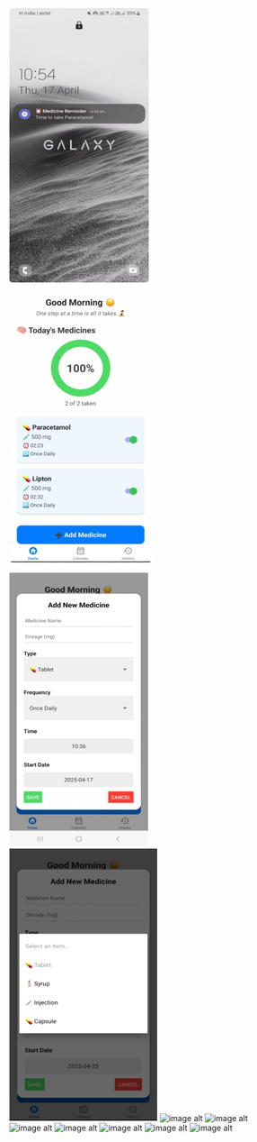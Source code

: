
![image alt](https://github.com/Snehith18226/Medicine_Reminder/blob/49f643adc708cff9dcbd190e9d66cd5101ef7dde/screenshots/Picture1.png)
![image alt](https://github.com/Snehith18226/Medicine_Reminder/blob/16e7705abb93a2bc5cbbe57672154c500d97f5ae/screenshots/Picture2.png)
![image alt](https://github.com/Snehith18226/Medicine_Reminder/blob/fbd1ed2c1baa29053f24a9e51e324d5d9596773d/screenshots/Picture3.png)
![image alt](https://github.com/Snehith18226/Medicine_Reminder/blob/4c8d33aee002738cb76022241ac7b168b22bcfd6/screenshots/Picture4.png)
![image alt]()
![image alt]()
![image alt]()
![image alt]()
![image alt]()
![image alt]()
![image alt]()
